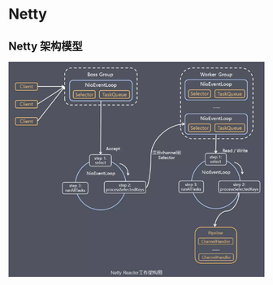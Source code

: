 # Netty

## Netty 架构模型

![Netty架构模型](../.vuepress/public/javanettyjiagou.png)











<comment-comment/>